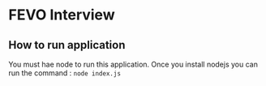 # FEVO Interview 

## How to run application 

You must hae node to run this application. Once you install nodejs you can run the command : ```node index.js```
